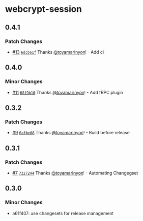# webcrypt-session

## 0.4.1

### Patch Changes

- [#13](https://github.com/toyamarinyon/webcrypt-session/pull/13) [`6dcba1f`](https://github.com/toyamarinyon/webcrypt-session/commit/6dcba1fe8cf039daa78ddd4c5677a16d6985dc8a) Thanks [@toyamarinyon](https://github.com/toyamarinyon)! - Add ci

## 0.4.0

### Minor Changes

- [#11](https://github.com/toyamarinyon/webcrypt-session/pull/11) [`68f9b10`](https://github.com/toyamarinyon/webcrypt-session/commit/68f9b10a9464e85592a1aefde251329c2cf6cfd4) Thanks [@toyamarinyon](https://github.com/toyamarinyon)! - Add tRPC plugin

## 0.3.2

### Patch Changes

- [#9](https://github.com/toyamarinyon/webcrypt-session/pull/9) [`6afbe08`](https://github.com/toyamarinyon/webcrypt-session/commit/6afbe085fae4d11998d03b967545c60e1e621a77) Thanks [@toyamarinyon](https://github.com/toyamarinyon)! - Build before release

## 0.3.1

### Patch Changes

- [#7](https://github.com/toyamarinyon/webcrypt-session/pull/7) [`7327244`](https://github.com/toyamarinyon/webcrypt-session/commit/73272440fb847f73306619ef90e9a488c4cc3aba) Thanks [@toyamarinyon](https://github.com/toyamarinyon)! - Automating Changegset

## 0.3.0

### Minor Changes

- a61f407: use changesets for release management
